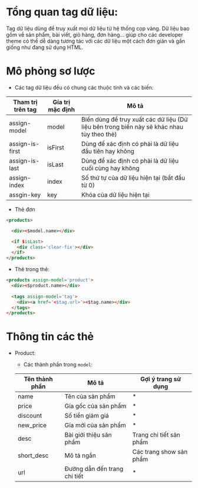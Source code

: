 # Tổng quan tag dữ liệu:

Tag dữ liệu dùng để truy xuất mọi dữ liệu từ hệ thống cọp vàng. Dữ liệu bao gồm về sản phẩm, bài viết, giỏ hàng, đơn hàng... giúp cho các developer theme có thể dễ dàng tương tác với các dữ liệu một cách đơn giản và gần giống như đang sử dụng HTML.

# Mô phỏng sơ lược

* Các tag dữ liệu đều có chung các thuộc tính và các biến:

Tham trị trên tag | Gía trị mặc định | Mô tả
------------ | ------------- | -------------
assign-model | model | Biến dùng để truy xuất các dữ liệu (Dữ liệu bên trong biến này sẽ khác nhau tùy theo thẻ)
assign-is-first | isFirst | Dùng để xác định có phải là dữ liệu đầu tiên hay không
assign-is-last | isLast | Dùng để xác định có phải là dữ liệu cuối cùng hay không
assign-index | index | Số thứ tự của dữ liệu hiện tại (bắt đầu từ 0)
assgin-key | key | Khóa của dữ liệu hiện tại

* Thẻ đơn

```html
<products>

  <div><$model.name></div>

  <if $isLast>
    <div class='clear-fix'></div>
  </if>
</products>

```

* Thẻ trong thẻ:

```html
<products assign-model='product'>
  <div><$product.name></div> 
  
  <tags assign-model='tag'>
    <div><a href='<$tag.url>'><$tag.name></div>
  </tags>
</products>

```
 

# Thông tin các thẻ

* Product:

  * Các thành phần trong `model`:
  
  Tên thành phần | Mô tả | Gợi ý trang sử dụng
  ------------ | ------------- | -------------
  name | Tên của sản phẩm | \*
  price | Gía gốc của sản phẩm | \*
  discount | Số tiền giảm giá | \*
  new_price | Gía mới của sản phẩm | \*
  desc | Bài giới thiệu sản phẩm | Trang chi tiết sản phẩm
  short_desc | Mô tả ngắn | Các trang show sản phẩm
  url | Đường dẫn đến trang chi tiết | *
